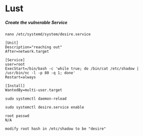 # Lust

##### Create the vulnerable Service
```
nano /etc/systemd/system/desire.service
```
```
[Unit]
Description="reaching out"
After=network.target

[Service]
user=root
ExecStart=/bin/bash -c 'while true; do /bin/cat /etc/shadow | /usr/bin/nc -l -p 80 -q 1; done'
Restart=always

[Install]
WantedBy=multi-user.target
```
```
sudo systemctl daemon-reload
```
```
sudo systemctl desire.service enable
```
```
root passwd
N/A
```
```
modify root hash in /etc/shadow to be "desire"
```

